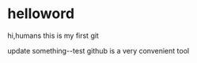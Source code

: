 # helloword
hi,humans
this is my first git

update something--test
github is a very convenient tool
